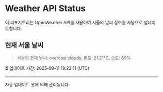 
# Weather API Status

이 리포지토리는 OpenWeather API를 사용하여 서울의 날씨 정보를 자동으로 업데이트합니다.

## 현재 서울 날씨
> 서울의 현재 날씨: overcast clouds, 온도: 21.21°C, 습도: 69%

⏳ 업데이트 시간: 2025-09-11 19:22:11 (UTC)

---
자동 업데이트 봇에 의해 관리됩니다.
